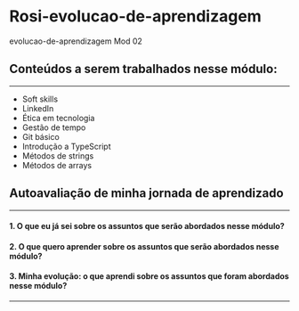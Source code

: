# Rosi-evolucao-de-aprendizagem
evolucao-de-aprendizagem Mod 02

## Conteúdos a serem trabalhados nesse módulo:
------------

- Soft skills
- LinkedIn
- Ética em tecnologia
- Gestão de tempo
- Git básico
- Introdução a TypeScript
- Métodos de strings
- Métodos de arrays
## **Autoavaliação de minha jornada de aprendizado**
------------

#### 1. O que eu já sei sobre os assuntos que serão abordados nesse módulo?

#### 2. O que quero aprender sobre os assuntos que serão abordados nesse módulo?

#### 3. Minha evolução: o que aprendi sobre os assuntos que foram abordados nesse módulo?

------------
